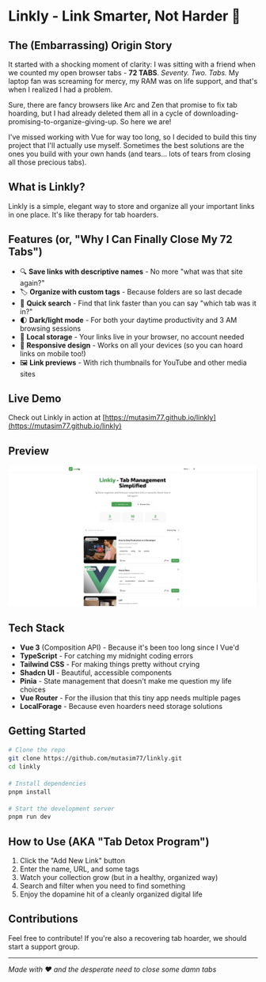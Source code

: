 # Linkly - Link Smarter, Not Harder 🔗
 
## The (Embarrassing) Origin Story
It started with a shocking moment of clarity: I was sitting with a friend when we counted my open browser tabs - **72 TABS**. *Seventy. Two. Tabs.* My laptop fan was screaming for mercy, my RAM was on life support, and that's when I realized I had a problem.

Sure, there are fancy browsers like Arc and Zen that promise to fix tab hoarding, but I had already deleted them all in a cycle of downloading-promising-to-organize-giving-up. So here we are!

I've missed working with Vue for way too long, so I decided to build this tiny project that I'll actually use myself. Sometimes the best solutions are the ones you build with your own hands (and tears... lots of tears from closing all those precious tabs).

## What is Linkly?
Linkly is a simple, elegant way to store and organize all your important links in one place. It's like therapy for tab hoarders.

## Features (or, "Why I Can Finally Close My 72 Tabs")

- 🔍 **Save links with descriptive names** - No more "what was that site again?"
- 🏷️ **Organize with custom tags** - Because folders are so last decade
- 🔎 **Quick search** - Find that link faster than you can say "which tab was it in?"
- 🌓 **Dark/light mode** - For both your daytime productivity and 3 AM browsing sessions
- 💾 **Local storage** - Your links live in your browser, no account needed
- 📱 **Responsive design** - Works on all your devices (so you can hoard links on mobile too!)
- 🖼️ **Link previews** - With rich thumbnails for YouTube and other media sites

## Live Demo
Check out Linkly in action at [https://mutasim77.github.io/linkly](https://mutasim77.github.io/linkly)

## Preview
![Linkly Homepage](/public/home-page.png)

## Tech Stack
- **Vue 3** (Composition API) - Because it's been too long since I Vue'd
- **TypeScript** - For catching my midnight coding errors
- **Tailwind CSS** - For making things pretty without crying
- **Shadcn UI** - Beautiful, accessible components 
- **Pinia** - State management that doesn't make me question my life choices
- **Vue Router** - For the illusion that this tiny app needs multiple pages
- **LocalForage** - Because even hoarders need storage solutions

## Getting Started
```bash
# Clone the repo
git clone https://github.com/mutasim77/linkly.git
cd linkly

# Install dependencies
pnpm install

# Start the development server
pnpm run dev
```

## How to Use (AKA "Tab Detox Program")
1. Click the "Add New Link" button
2. Enter the name, URL, and some tags
3. Watch your collection grow (but in a healthy, organized way)
4. Search and filter when you need to find something
5. Enjoy the dopamine hit of a cleanly organized digital life

## Contributions
Feel free to contribute! If you're also a recovering tab hoarder, we should start a support group.

---
*Made with ❤️ and the desperate need to close some damn tabs*